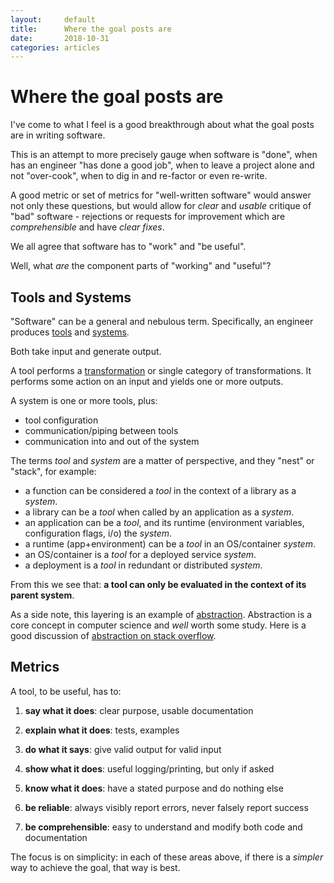 ```yaml
---
layout:		default
title:		Where the goal posts are
date:		2018-10-31
categories: articles
---
```


# Where the goal posts are

I've come to what I feel is a good breakthrough about what the goal posts are
in writing software.

This is an attempt to more precisely gauge when software is "done",
when has an engineer "has done a good job", when to leave a project
alone and not "over-cook", when to dig in and re-factor or even re-write.

A good metric or set of metrics for "well-written software" would answer
not only these questions, but would allow for *clear* and *usable*
critique of "bad" software - rejections or requests for improvement which
are *comprehensible* and have *clear fixes*.

We all agree that software has to "work" and "be useful".

Well, what *are* the component parts of "working" and "useful"?

## Tools and Systems

"Software" can be a general and nebulous term.
Specifically, an engineer produces [tools](https://www.etymonline.com/word/tool)
and [systems](https://www.etymonline.com/word/system#etymonline_v_22548).

Both take input and generate output.

A tool performs a [transformation](https://www.etymonline.com/word/transform?ref=etymonline_crossreference)
or single category of transformations.
It performs some action on an input and yields one or more outputs.

A system is one or more tools, plus:

- tool configuration
- communication/piping between tools
- communication into and out of the system

The terms *tool* and *system* are a matter of perspective,
and they "nest" or "stack", for example:

- a function can be considered a *tool* in the context of a library as a *system*.
- a library can be a *tool* when called by an application as a *system*.
- an application can be a *tool*, and its runtime
	(environment variables, configuration flags, i/o) the *system*.
- a runtime (app+environment) can be a *tool* in an OS/container *system*.
- an OS/container is a *tool* for a deployed service *system*.
- a deployment is a *tool* in redundant or distributed *system*.

From this we see that:
**a tool can only be evaluated in the context of its parent system**.

As a side note, this layering is an example of
[abstraction](https://www.etymonline.com/word/abstraction).
Abstraction is a core concept in computer science and *well*
worth some study.
Here is a good discussion of
[abstraction on stack overflow](https://stackoverflow.com/questions/21220155/what-does-abstraction-mean-in-programming).

## Metrics

A tool, to be useful, has to:

1. **say what it does**:
	clear purpose, usable documentation

1. **explain what it does**:
	tests, examples

1. **do what it says**:
	give valid output for valid input

1. **show what it does**:
	useful logging/printing, but only if asked

1. **know what it does**:
	have a stated purpose and do nothing else

1. **be reliable**:
	always visibly report errors, never falsely report success

1. **be comprehensible**:
	easy to understand and modify both code and documentation

The focus is on simplicity: in each of these areas above, if there is
a *simpler* way to achieve the goal, that way is best.
